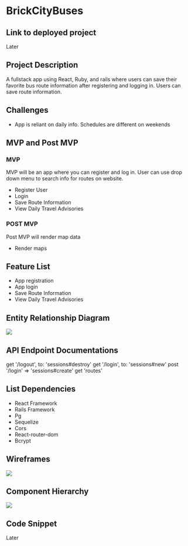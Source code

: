 # BrickCityBuses

## Link to deployed project
Later

## Project Description
A fullstack app using React, Ruby, and rails where users can save their favorite bus route information after registering and logging in. Users can save route information.

## Challenges
- App is reliant on daily info. Schedules are different on weekends

## MVP and Post MVP
### MVP
MVP will be an app where you can register and log in. User can use drop down menu to search info for routes on website.

- Register User
- Login
- Save Route Information
- View Daily Travel Advisories

### POST MVP
Post MVP will render map data
- Render maps

## Feature List
- App registration
- App login
- Save Route Information
- View Daily Travel Advisories

## Entity Relationship Diagram
![](https://trello-attachments.s3.amazonaws.com/5cab4a3da1a85d685b7b6237/5cab4a8b32d44b2d7b424c8b/ac4b1e8ac97649fe93ed500bd40806c5/erd.jpg)

## API Endpoint Documentations
 get '/logout', to: 'sessions#destroy'
    get '/login', to: 'sessions#new'
    post '/login' => 'sessions#create'
    get 'routes'

## List Dependencies
- React Framework
- Rails Framework
- Pg
- Sequelize
- Cors
- React-router-dom
- Bcrypt

## Wireframes
![](https://trello-attachments.s3.amazonaws.com/5cab4a3da1a85d685b7b6237/5cab4a8b32d44b2d7b424c8b/e716be64002c480c3b170b24cb755a41/Wireframes.jpg)

## Component Hierarchy
![](https://trello-attachments.s3.amazonaws.com/5cab4a3da1a85d685b7b6237/5cab4a8b32d44b2d7b424c8b/4fb39df51fce438ec728cf23921ef269/fouryapp.jpg)

## Code Snippet
Later
